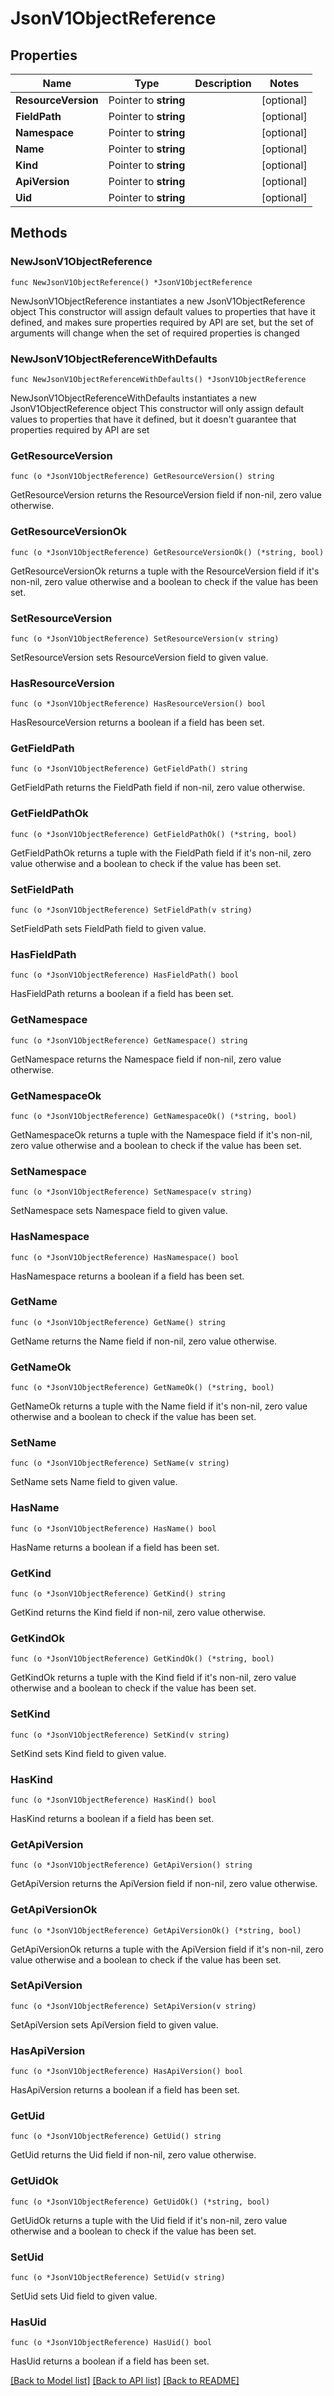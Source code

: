 # JsonV1ObjectReference

## Properties

Name | Type | Description | Notes
------------ | ------------- | ------------- | -------------
**ResourceVersion** | Pointer to **string** |  | [optional] 
**FieldPath** | Pointer to **string** |  | [optional] 
**Namespace** | Pointer to **string** |  | [optional] 
**Name** | Pointer to **string** |  | [optional] 
**Kind** | Pointer to **string** |  | [optional] 
**ApiVersion** | Pointer to **string** |  | [optional] 
**Uid** | Pointer to **string** |  | [optional] 

## Methods

### NewJsonV1ObjectReference

`func NewJsonV1ObjectReference() *JsonV1ObjectReference`

NewJsonV1ObjectReference instantiates a new JsonV1ObjectReference object
This constructor will assign default values to properties that have it defined,
and makes sure properties required by API are set, but the set of arguments
will change when the set of required properties is changed

### NewJsonV1ObjectReferenceWithDefaults

`func NewJsonV1ObjectReferenceWithDefaults() *JsonV1ObjectReference`

NewJsonV1ObjectReferenceWithDefaults instantiates a new JsonV1ObjectReference object
This constructor will only assign default values to properties that have it defined,
but it doesn't guarantee that properties required by API are set

### GetResourceVersion

`func (o *JsonV1ObjectReference) GetResourceVersion() string`

GetResourceVersion returns the ResourceVersion field if non-nil, zero value otherwise.

### GetResourceVersionOk

`func (o *JsonV1ObjectReference) GetResourceVersionOk() (*string, bool)`

GetResourceVersionOk returns a tuple with the ResourceVersion field if it's non-nil, zero value otherwise
and a boolean to check if the value has been set.

### SetResourceVersion

`func (o *JsonV1ObjectReference) SetResourceVersion(v string)`

SetResourceVersion sets ResourceVersion field to given value.

### HasResourceVersion

`func (o *JsonV1ObjectReference) HasResourceVersion() bool`

HasResourceVersion returns a boolean if a field has been set.

### GetFieldPath

`func (o *JsonV1ObjectReference) GetFieldPath() string`

GetFieldPath returns the FieldPath field if non-nil, zero value otherwise.

### GetFieldPathOk

`func (o *JsonV1ObjectReference) GetFieldPathOk() (*string, bool)`

GetFieldPathOk returns a tuple with the FieldPath field if it's non-nil, zero value otherwise
and a boolean to check if the value has been set.

### SetFieldPath

`func (o *JsonV1ObjectReference) SetFieldPath(v string)`

SetFieldPath sets FieldPath field to given value.

### HasFieldPath

`func (o *JsonV1ObjectReference) HasFieldPath() bool`

HasFieldPath returns a boolean if a field has been set.

### GetNamespace

`func (o *JsonV1ObjectReference) GetNamespace() string`

GetNamespace returns the Namespace field if non-nil, zero value otherwise.

### GetNamespaceOk

`func (o *JsonV1ObjectReference) GetNamespaceOk() (*string, bool)`

GetNamespaceOk returns a tuple with the Namespace field if it's non-nil, zero value otherwise
and a boolean to check if the value has been set.

### SetNamespace

`func (o *JsonV1ObjectReference) SetNamespace(v string)`

SetNamespace sets Namespace field to given value.

### HasNamespace

`func (o *JsonV1ObjectReference) HasNamespace() bool`

HasNamespace returns a boolean if a field has been set.

### GetName

`func (o *JsonV1ObjectReference) GetName() string`

GetName returns the Name field if non-nil, zero value otherwise.

### GetNameOk

`func (o *JsonV1ObjectReference) GetNameOk() (*string, bool)`

GetNameOk returns a tuple with the Name field if it's non-nil, zero value otherwise
and a boolean to check if the value has been set.

### SetName

`func (o *JsonV1ObjectReference) SetName(v string)`

SetName sets Name field to given value.

### HasName

`func (o *JsonV1ObjectReference) HasName() bool`

HasName returns a boolean if a field has been set.

### GetKind

`func (o *JsonV1ObjectReference) GetKind() string`

GetKind returns the Kind field if non-nil, zero value otherwise.

### GetKindOk

`func (o *JsonV1ObjectReference) GetKindOk() (*string, bool)`

GetKindOk returns a tuple with the Kind field if it's non-nil, zero value otherwise
and a boolean to check if the value has been set.

### SetKind

`func (o *JsonV1ObjectReference) SetKind(v string)`

SetKind sets Kind field to given value.

### HasKind

`func (o *JsonV1ObjectReference) HasKind() bool`

HasKind returns a boolean if a field has been set.

### GetApiVersion

`func (o *JsonV1ObjectReference) GetApiVersion() string`

GetApiVersion returns the ApiVersion field if non-nil, zero value otherwise.

### GetApiVersionOk

`func (o *JsonV1ObjectReference) GetApiVersionOk() (*string, bool)`

GetApiVersionOk returns a tuple with the ApiVersion field if it's non-nil, zero value otherwise
and a boolean to check if the value has been set.

### SetApiVersion

`func (o *JsonV1ObjectReference) SetApiVersion(v string)`

SetApiVersion sets ApiVersion field to given value.

### HasApiVersion

`func (o *JsonV1ObjectReference) HasApiVersion() bool`

HasApiVersion returns a boolean if a field has been set.

### GetUid

`func (o *JsonV1ObjectReference) GetUid() string`

GetUid returns the Uid field if non-nil, zero value otherwise.

### GetUidOk

`func (o *JsonV1ObjectReference) GetUidOk() (*string, bool)`

GetUidOk returns a tuple with the Uid field if it's non-nil, zero value otherwise
and a boolean to check if the value has been set.

### SetUid

`func (o *JsonV1ObjectReference) SetUid(v string)`

SetUid sets Uid field to given value.

### HasUid

`func (o *JsonV1ObjectReference) HasUid() bool`

HasUid returns a boolean if a field has been set.


[[Back to Model list]](../README.md#documentation-for-models) [[Back to API list]](../README.md#documentation-for-api-endpoints) [[Back to README]](../README.md)


